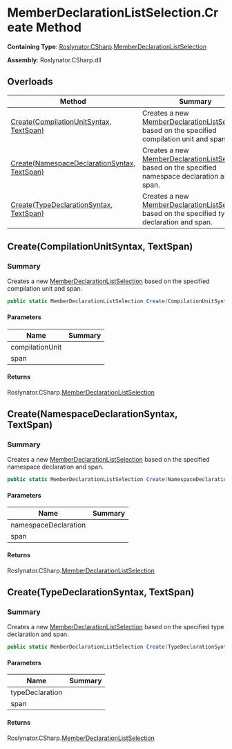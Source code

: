 # MemberDeclarationListSelection\.Create Method

**Containing Type**: [Roslynator.CSharp](../../README.md)\.[MemberDeclarationListSelection](../README.md)

**Assembly**: Roslynator\.CSharp\.dll

## Overloads

| Method | Summary |
| ------ | ------- |
| [Create(CompilationUnitSyntax, TextSpan)](#Roslynator_CSharp_MemberDeclarationListSelection_Create_Microsoft_CodeAnalysis_CSharp_Syntax_CompilationUnitSyntax_Microsoft_CodeAnalysis_Text_TextSpan_) | Creates a new [MemberDeclarationListSelection](../README.md) based on the specified compilation unit and span\. |
| [Create(NamespaceDeclarationSyntax, TextSpan)](#Roslynator_CSharp_MemberDeclarationListSelection_Create_Microsoft_CodeAnalysis_CSharp_Syntax_NamespaceDeclarationSyntax_Microsoft_CodeAnalysis_Text_TextSpan_) | Creates a new [MemberDeclarationListSelection](../README.md) based on the specified namespace declaration and span\. |
| [Create(TypeDeclarationSyntax, TextSpan)](#Roslynator_CSharp_MemberDeclarationListSelection_Create_Microsoft_CodeAnalysis_CSharp_Syntax_TypeDeclarationSyntax_Microsoft_CodeAnalysis_Text_TextSpan_) | Creates a new [MemberDeclarationListSelection](../README.md) based on the specified type declaration and span\. |

## Create\(CompilationUnitSyntax, TextSpan\)<a name="Roslynator_CSharp_MemberDeclarationListSelection_Create_Microsoft_CodeAnalysis_CSharp_Syntax_CompilationUnitSyntax_Microsoft_CodeAnalysis_Text_TextSpan_"></a>

### Summary

Creates a new [MemberDeclarationListSelection](../README.md) based on the specified compilation unit and span\.

```csharp
public static MemberDeclarationListSelection Create(CompilationUnitSyntax compilationUnit, TextSpan span)
```

#### Parameters

| Name | Summary |
| ---- | ------- |
| compilationUnit | |
| span | |

#### Returns

Roslynator\.CSharp\.[MemberDeclarationListSelection](../README.md)

## Create\(NamespaceDeclarationSyntax, TextSpan\)<a name="Roslynator_CSharp_MemberDeclarationListSelection_Create_Microsoft_CodeAnalysis_CSharp_Syntax_NamespaceDeclarationSyntax_Microsoft_CodeAnalysis_Text_TextSpan_"></a>

### Summary

Creates a new [MemberDeclarationListSelection](../README.md) based on the specified namespace declaration and span\.

```csharp
public static MemberDeclarationListSelection Create(NamespaceDeclarationSyntax namespaceDeclaration, TextSpan span)
```

#### Parameters

| Name | Summary |
| ---- | ------- |
| namespaceDeclaration | |
| span | |

#### Returns

Roslynator\.CSharp\.[MemberDeclarationListSelection](../README.md)

## Create\(TypeDeclarationSyntax, TextSpan\)<a name="Roslynator_CSharp_MemberDeclarationListSelection_Create_Microsoft_CodeAnalysis_CSharp_Syntax_TypeDeclarationSyntax_Microsoft_CodeAnalysis_Text_TextSpan_"></a>

### Summary

Creates a new [MemberDeclarationListSelection](../README.md) based on the specified type declaration and span\.

```csharp
public static MemberDeclarationListSelection Create(TypeDeclarationSyntax typeDeclaration, TextSpan span)
```

#### Parameters

| Name | Summary |
| ---- | ------- |
| typeDeclaration | |
| span | |

#### Returns

Roslynator\.CSharp\.[MemberDeclarationListSelection](../README.md)

